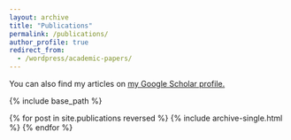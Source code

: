 ```yaml
---
layout: archive
title: "Publications"
permalink: /publications/
author_profile: true
redirect_from: 
  - /wordpress/academic-papers/
---
```


You can also find my articles on <u><a href="https://scholar.google.com/citations?user=NVYZQx4AAAAJ&hl=en">my Google Scholar profile</a>.</u>


{% include base_path %}

{% for post in site.publications reversed %}
  {% include archive-single.html %}
{% endfor %}
